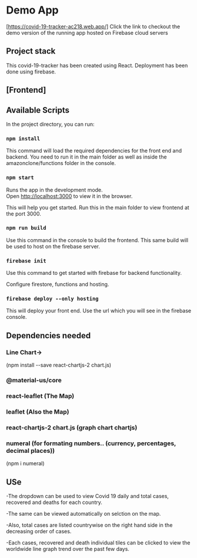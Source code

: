 # Demo App

[https://covid-19-tracker-ac218.web.app/]
Click the link to checkout the demo version of the running app hosted on Firebase cloud servers

## Project stack

This covid-19-tracker has been created using React. Deployment has been done using firebase.

## [Frontend]

## Available Scripts

In the project directory, you can run:

### `npm install`

This command will load the required dependencies for the front end and backend. You need to run it in the main folder as well as inside the amazonclone/functions folder in the console.

### `npm start`

Runs the app in the development mode.\
Open [http://localhost:3000](http://localhost:3000) to view it in the browser.

This will help you get started. Run this in the main folder to view frontend at the port 3000.

### `npm run build`

Use this command in the console to build the frontend. This same build will be used to host on the firebase server.

### `firebase init`

Use this command to get started with firebase for backend functionality.

Configure firestore, functions and hosting.

### `firebase deploy --only hosting`

This will deploy your front end. Use the url which you will see in the firebase console.

## Dependencies needed

### Line Chart->

(npm install --save react-chartjs-2 chart.js)

### @material-us/core

### react-leaflet (The Map)

### leaflet (Also the Map)

### react-chartjs-2 chart.js (graph chart chartjs)

### numeral (for formating numbers.. (currency, percentages, decimal places))

(npm i numeral)

## USe

-The dropdown can be used to view Covid 19 daily and total cases, recovered and deaths for each country.

-The same can be viewed automatically on selction on the map.

-Also, total cases are listed countrywise on the right hand side in the decreasing order of cases.

-Each cases, recovered and death individual tiles can be clicked to view the worldwide line graph trend over the past few days.
